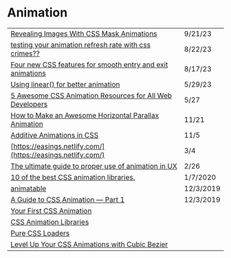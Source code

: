 # Animation

|                                                                                                                                                                                                                                                                     |           |
| ------------------------------------------------------------------------------------------------------------------------------------------------------------------------------------------------------------------------------------------------------------------- | --------- |
| [Revealing Images With CSS Mask Animations](https://www.smashingmagazine.com/2023/09/revealing-images-css-mask-animations/)                                                                                                                                         | 9/21/23   |
| [testing your animation refresh rate with css crimes??](https://cohost.org/lunasorcery/post/2465593-testing-your-animati)                                                                                                                                           | 8/22/23   |
| [Four new CSS features for smooth entry and exit animations](https://developer.chrome.com/blog/entry-exit-animations/?utm\_source=Codrops+Subscribers\&utm\_campaign=5b34c62037-COLLECTIVE\_778\&utm\_medium=email\&utm\_term=0\_-a43123b2e4-%5BLIST\_EMAIL\_ID%5D) | 8/17/23   |
| [Using linear() for better animation](https://fullystacked.net/posts/linear/?utm\_source=weekly.cssanimation.rocks\&utm\_medium=newsletter\&utm\_campaign=css-animation-weekly-352)                                                                                 | 5/29/23   |
| [5 Awesome CSS Animation Resources for All Web Developers](https://radiant-brushlands-42789.herokuapp.com/blog.devgenius.io/5-awesome-css-animation-resources-for-all-web-developers-70bca71a5e1e)                                                                  | 5/27      |
| [How to Make an Awesome Horizontal Parallax Animation](https://dev.to/robole/how-to-make-an-awesome-horizontal-parallax-animation-3o6a?utm\_source=digest\_mailer\&utm\_medium=email\&utm\_campaign=digest\_email)                                                  | 11/21     |
| [Additive Animations in CSS](https://danielcwilson.com/blog/2020/10/additive-css-animations/?utm\_source=CSS-Weekly\&utm\_campaign=Issue-434\&utm\_medium=email)                                                                                                    | 11/5      |
| [https://easings.netlify.com/](https://easings.netlify.com/)                                                                                                                                                                                                        | 3/4       |
| [The ultimate guide to proper use of animation in UX](https://uxdesign.cc/the-ultimate-guide-to-proper-use-of-animation-in-ux-10bd98614fa9)                                                                                                                         | 2/26      |
| [10 of the best CSS animation libraries.](https://dev.to/weeb/10-of-the-best-css-animation-libraries-31d7)                                                                                                                                                          | 1/7/2020  |
| [animatable](http://leaverou.github.io/animatable)                                                                                                                                                                                                                  | 12/3/2019 |
| [A Guide to CSS Animation — Part 1](https://codeburst.io/a-guide-to-css-animation-part-1-8777f5beb1f8)                                                                                                                                                              | 12/3/2019 |
| [Your First CSS Animation](https://blog.prototypr.io/your-first-css-animation-69f0a83d8154)                                                                                                                                                                         |           |
| [CSS Animation Libraries](https://css-tricks.com/css-animation-libraries/)                                                                                                                                                                                          |           |
| [Pure CSS Loaders](%20https:/loading.io/css/)                                                                                                                                                                                                                       |           |
| [Level Up Your CSS Animations with Cubic Bezier](https://callmenick.com/dev/level-up-animations-cubic-bezier/)                                                                                                                                                      |           |
